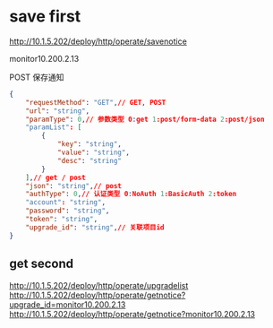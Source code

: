 # save first

http://10.1.5.202/deploy/http/operate/savenotice


monitor10.200.2.13


POST 保存通知

```json
{
    "requestMethod": "GET",// GET, POST
    "url": "string",
    "paramType": 0,// 参数类型 0:get 1:post/form-data 2:post/json
    "paramList": [
        {
            "key": "string",
            "value": "string",
            "desc": "string"
        }
    ],// get / post
    "json": "string",// post
    "authType": 0,// 认证类型 0:NoAuth 1:BasicAuth 2:token
    "account": "string",
    "password": "string",
    "token": "string",
    "upgrade_id": "string",// 关联项目id
}

```

## get second

http://10.1.5.202/deploy/http/operate/upgradelist
http://10.1.5.202/deploy/http/operate/getnotice?upgrade_id=monitor10.200.2.13
http://10.1.5.202/deploy/http/operate/getnotice?monitor10.200.2.13


